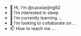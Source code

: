 - 👋 Hi, I’m @caoxiaojing92
- 👀 I’m interested in sleep
- 🌱 I’m currently learning ...
- 💞️ I’m looking to collaborate on ...
- 📫 How to reach me ...

<!---
caoxiaojing92/caoxiaojing92 is a ✨ special ✨ repository because its `README.md` (this file) appears on your GitHub profile.
You can click the Preview link to take a look at your changes.
--->
